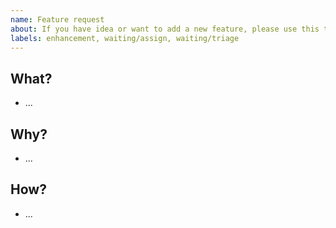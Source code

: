 ```yaml
---
name: Feature request
about: If you have idea or want to add a new feature, please use this template
labels: enhancement, waiting/assign, waiting/triage
---
```


## What?

- ...

## Why?

- ...

## How?

- ...
